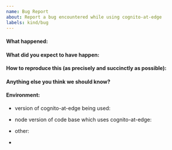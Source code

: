 ```yaml
---
name: Bug Report
about: Report a bug encountered while using cognito-at-edge
labels: kind/bug
---
```


<!-- Please use this template while reporting a bug and provide as much info as possible.  Not providing sufficient detail could result in your bug not being addressed in a timely manner.  Thanks!  
 -->

#### What happened:

#### What did you expect to have happen: 

#### How to reproduce this (as precisely and succinctly as possible): 

#### Anything else you think we should know? 

#### Environment: 
- version of cognito-at-edge being used:
- node version of code base which uses cognito-at-edge:
- other:

- 
